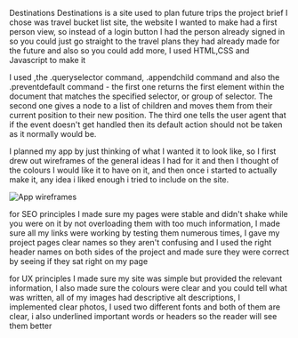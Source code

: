 Destinations
Destinations is a site used to plan future trips
the project brief I chose was travel bucket list site, the website I wanted to make had a first person view, so instead of a login button I had the person already signed in so you could just go straight to the travel plans they had already made for the future and also so you could add more, I used HTML,CSS and Javascript to make it

I used ,the .queryselector command, .appendchild command and also the .preventdefault command - the first one returns the first element within the document that matches the specified selector, or group of selector. The second one gives a node to a list of children and moves them from their current position to their new position. The third one tells the user agent that if the event doesn't get handled then its default action should not be taken as it normally would be.

I planned my app by just thinking of what I wanted it to look like, so I first drew out wireframes of the general ideas I had for it and then I thought of the colours I would like it to have on it, and then once i started to actually make it, any idea i liked enough i tried to include on the site.

![App wireframes](/assets/Wireframes.png)

for SEO principles I made sure my pages were stable and didn't shake while you were on it by not overloading them with too much information, I made sure all my links were working by testing them numerous times, I gave my project pages clear names so they aren't confusing and I used the right header names on both sides of the project and made sure they were correct by seeing if they sat right on my page

for UX principles I made sure my site was simple but provided the relevant information, I also made sure the colours were clear and you could tell what was written, all of my images had descriptive alt descriptions, I implemented clear photos, I used two different fonts and both of them are clear, i also underlined important words or headers so the reader will see them better
